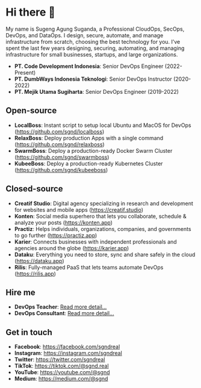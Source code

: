 # Hi there 👋

My name is Sugeng Agung Suganda, a Professional CloudOps, SecOps, DevOps, and DataOps. I design, secure, automate, and manage infrastructure from scratch, choosing the best technology for you. I’ve spent the last few years designing, securing, automating, and managing infrastructure for small businesses, startups, and large organizations.

- **PT. Code Development Indonesia**: Senior DevOps Engineer (2022-Present)
- **PT. DumbWays Indonesia Teknologi**: Senior DevOps Instructor (2020-2022)
- **PT. Mejik Utama Sugiharta**: Senior DevOps Engineer (2019-2022)

## Open-source

- **LocalBoss**: Instant script to setup local Ubuntu and MacOS for DevOps (<https://github.com/sgnd/localboss>)
- **RelaxBoss**: Deploy production Apps with a single command (<https://github.com/sgnd/relaxboss>)
- **SwarmBoss**: Deploy a production-ready Docker Swarm Cluster (<https://github.com/sgnd/swarmboss>)
- **KubeeBoss**: Deploy a production-ready Kubernetes Cluster (<https://github.com/sgnd/kubeeboss>)

## Closed-source

- **Creatif Studio**: Digital agency specializing in research and development for websites and mobile apps (<https://creatif.studio>)
- **Konten**: Social media superhero that lets you collaborate, schedule & analyze your posts (<https://konten.app>)
- **Practiz**: Helps individuals, organizations, companies, and governments to go further (<https://practiz.app>)
- **Karier**: Connects businesses with independent professionals and agencies around the globe (<https://karier.app>)
- **Dataku**: Everything you need to store, sync and share safely in the cloud (<https://dataku.app>)
- **Rilis**: Fully-managed PaaS that lets teams automate DevOps (<https://rilis.app>)

## Hire me

- **DevOps Teacher**: [Read more detail...](TEACH.md)
- **DevOps Consultant**: [Read more detail...](CONSULTANT.md)

## Get in touch

- **Facebook**: <https://facebook.com/sgndreal>
- **Instagram**: <https://instagram.com/sgndreal>
- **Twitter**: <https://twitter.com/sgndreal>
- **TikTok**: <https://tiktok.com/@sgnd.real>
- **YouTube**: <https://youtube.com/@sgnd>
- **Medium**: <https://medium.com/@sgnd>
